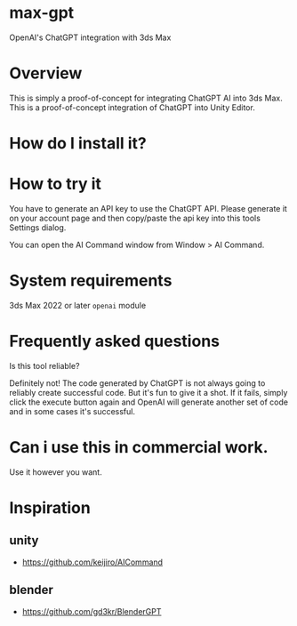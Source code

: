# max-gpt
OpenAI's ChatGPT integration with 3ds Max

# Overview
This is simply a proof-of-concept for integrating ChatGPT AI into 3ds Max.
This is a proof-of-concept integration of ChatGPT into Unity Editor. 

# How do I install it?


# How to try it
You have to generate an API key to use the ChatGPT API. Please generate it on your account page and then copy/paste the api key into this tools Settings dialog.

You can open the AI Command window from Window > AI Command.

# System requirements
3ds Max 2022 or later
`openai` module

# Frequently asked questions
Is this tool reliable?

Definitely not! The code generated by ChatGPT is not always going to reliably create successful code. But it's fun to give it a shot. If it fails, simply click the execute button again and OpenAI will generate another set of code and in some cases it's successful.

# Can i use this in commercial work.
Use it however you want.


# Inspiration

## unity
- https://github.com/keijiro/AICommand

## blender
- https://github.com/gd3kr/BlenderGPT
